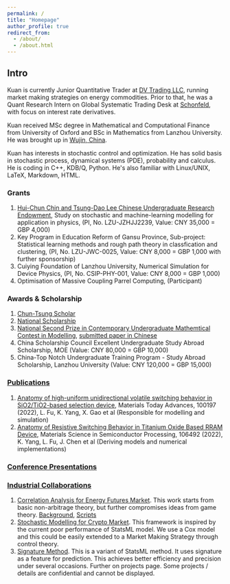 ```yaml
---
permalink: /
title: "Homepage"
author_profile: true
redirect_from: 
  - /about/
  - /about.html
---
```

## Intro

Kuan is currently Junior Quantitative Trader at [DV Trading LLC](https://www.dvtrading.co), running market making strategies on energy commodities. Prior to that, he was a Quant Research Intern on Global Systematic Trading Desk at [Schonfeld](https://www.schonfeld.com), with focus on interest rate derivatives. 

Kuan received MSc degree in Mathematical and Computational Finance from University of Oxford and BSc in Mathematics from Lanzhou University. He was brought up in [Wujin, China](https://en.wikipedia.org/wiki/Wujin,_Changzhou).

Kuan has interests in stochastic control and optimization. He has solid basis in stochastic process, dynamical systems (PDE), probability and calculus. He is coding in C++, KDB/Q, Python. He's also familiar with Linux/UNIX, LaTeX, Markdown, HTML.

### Grants
1. [Hui-Chun Chin and Tsung-Dao Lee Chinese Undergraduate Research Endowment](https://en.wikipedia.org/wiki/Tsung-Dao_Lee#Educational_activities), Study on stochastic and machine-learning modelling for application in physics, (PI, No. LZU-JZHJJ2239, Value: CNY 35,000 = GBP 4,000)
2. Key Program in Education Reform of Gansu Province, Sub-project: Statistical learning methods and rough path theory in classfication and clustering, (PI, No. LZU-JWC-0025, Value: CNY 8,000 = GBP 1,000 with further sponsorship)
3. Cuiying Foundation of Lanzhou University, Numerical Simulation for Device Physics, (PI, No. CSIP-PHY-001, Value: CNY 8,000 = GBP 1,000)
4. Optimisation of Massive Coupling Parrel Computing, (Participant)

### Awards & Scholarship
1. [Chun-Tsung Scholar](https://junzheng.sjtu.edu.cn/scholar/1418)
2. [National Scholarship](http://www.moe.gov.cn/jyb_xxgk/s5743/s5744/A05/202012/t20201217_506100.html)
3. [National Second Prize in Contemporary Undergraduate Mathemtical Contest in Modelling](http://www.mcm.edu.cn/html_cn/node/15767d638d52e1d38c64ea910de792d1.html), [submitted paper in Chinese](/files/CUMCM.pdf)
4. China Scholarship Council Excellent Undergraduate Study Abroad Scholarship, MOE (Value: CNY 80,000 = GBP 10,000)
5. China-Top Notch Undergraduate Training Program - Study Abroad Scholarship, Lanzhou University (Value: CNY 120,000 = GBP 15,000)

### [Publications](/publications/)
1. [Anatomy of high-uniform unidirectional volatile switching behavior in SiO2/TiO2-based selection device](https://authors.elsevier.com/sd/article/S2590049821000679), Materials Today Advances, 100197 (2022), L. Fu, K. Yang, X. Gao et al (Responsible for modelling and simulation)
2. [Anatomy of Resistive Switching Behavior in Titanium Oxide Based RRAM Device](https://www.sciencedirect.com/science/article/pii/S1369800122000403), Materials Science in Semiconductor Processing, 106492 (2022), K. Yang, L. Fu, J. Chen et al (Deriving models and numerical implementations)

### [Conference Presentations](/talks/)

### [Industrial Collaborations](/projects/)
1. [Correlation Analysis for Energy Futures Market](/portfolio/emission_markets_2/). This work starts from basic non-arbitrage theory, but further compromises ideas from game theory. [Background](/portfolio/emission_markets_1/), [Scripts](/portfolio/emission_markets_3/)
2. [Stochastic Modelling for Crypto Market](/portfolio/BTC_prediction/). This framework is inspired by the current poor performance of StatsML model. We use a Cox model and this could be easily extended to a Market Making Strategy through control theory.
3. [Signature Method](/portfolio/signature/). This is a variant of StatsML method. It uses signature as a feature for prediction. This achieves better efficiency and precision under several occasions.
Further on projects page. Some projects / details are confidential and cannot be displayed.


<script type="text/javascript" id="clustrmaps" src="//clustrmaps.com/map_v2.js?d=-0m5H0yFZZ6l-AOmOBX7KWj0kEM2mYkZrczUAuYkWeY&cl=ffffff&w=a"></script>
